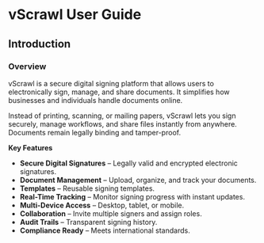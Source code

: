# vScrawl User Guide

## Introduction

### Overview
vScrawl is a secure digital signing platform that allows users to electronically sign, manage, and share documents. It simplifies how businesses and individuals handle documents online.

Instead of printing, scanning, or mailing papers, vScrawl lets you sign securely, manage workflows, and share files instantly from anywhere. Documents remain legally binding and tamper-proof.

**Key Features**
- **Secure Digital Signatures** – Legally valid and encrypted electronic signatures.
- **Document Management** – Upload, organize, and track your documents.
- **Templates** – Reusable signing templates.
- **Real-Time Tracking** – Monitor signing progress with instant updates.
- **Multi-Device Access** – Desktop, tablet, or mobile.
- **Collaboration** – Invite multiple signers and assign roles.
- **Audit Trails** – Transparent signing history.
- **Compliance Ready** – Meets international standards.
